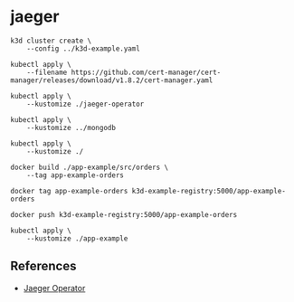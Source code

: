 # jaeger

```
k3d cluster create \
    --config ../k3d-example.yaml

kubectl apply \
    --filename https://github.com/cert-manager/cert-manager/releases/download/v1.8.2/cert-manager.yaml

kubectl apply \
    --kustomize ./jaeger-operator

kubectl apply \
    --kustomize ../mongodb

kubectl apply \
    --kustomize ./
```

```
docker build ./app-example/src/orders \
    --tag app-example-orders

docker tag app-example-orders k3d-example-registry:5000/app-example-orders

docker push k3d-example-registry:5000/app-example-orders

kubectl apply \
    --kustomize ./app-example
```

## References

* [Jaeger Operator](https://www.jaegertracing.io/docs/1.37/operator/)
